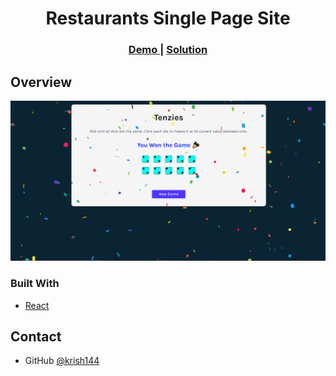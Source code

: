 <!-- Please update value in the {}  -->

<h1 align="center">Restaurants Single Page Site</h1>



<div align="center">
  <h3>
    <a href="https://restaurant-landing-page-0sd.netlify.app/">
      Demo
    </a>
    <span> | </span>
    <a href="https://github.com/krish144/Tenzies-Game-Using-React-Js-">
      Solution
    </a>
  </h3>
</div>

<!-- TABLE OF CONTENTS -->

## Overview

![screenshot](https://github.com/krish144/Tenzies-Game-Using-React-Js-/blob/main/TenziesGame.png)


### Built With

<!-- This section should list any major frameworks that you built your project using. Here are a few examples.-->

- [React](https://reactjs.org/)



## Contact

- GitHub [@krish144](https://github.com/krish144)
